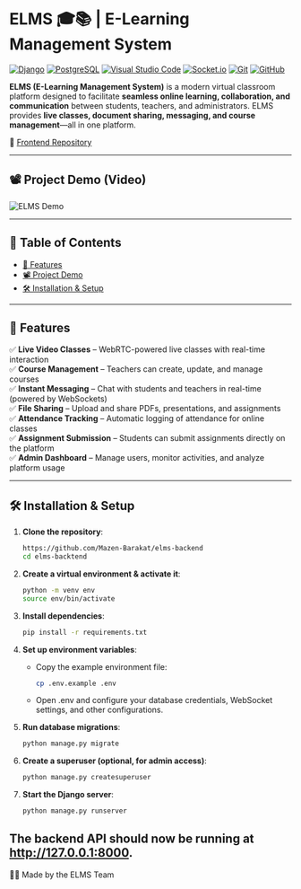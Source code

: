 # ELMS 🎓📚 | E-Learning Management System  

[![Django](https://img.shields.io/badge/Django-092E20?logo=django&logoColor=white)](#)
[![PostgreSQL](https://img.shields.io/badge/PostgreSQL-316192?logo=postgresql&logoColor=white)](#)
[![Visual Studio Code](https://custom-icon-badges.demolab.com/badge/Visual%20Studio%20Code-0078d7.svg?logo=vsc&logoColor=white)](#)
[![Socket.io](https://img.shields.io/badge/Socket.io-010101?logo=socketdotio&logoColor=white)](#)
[![Git](https://img.shields.io/badge/Git-F05032?logo=git&logoColor=fff)](#) 
[![GitHub](https://img.shields.io/badge/GitHub-%23121011.svg?logo=github&logoColor=white)](#)

**ELMS (E-Learning Management System)** is a modern virtual classroom platform designed to facilitate **seamless online learning, collaboration, and communication** between students, teachers, and administrators. ELMS provides **live classes, document sharing, messaging, and course management**—all in one platform.

📂 [Frontend Repository](https://github.com/Mazen-Barakat/elms-front) 

---

## 📽️ Project Demo (Video)  

![ELMS Demo](https://github.com/user-attachments/assets/44284540-8071-4fdd-aa49-8625a22da86d)  

---

## 📖 Table of Contents  

- [🌟 Features](#-features)  
- [📽️ Project Demo](#️-project-demo-video)  
- [🛠 Installation & Setup](#️-installation--setup)  

---

## 🌟 Features  

✅ **Live Video Classes** – WebRTC-powered live classes with real-time interaction  
✅ **Course Management** – Teachers can create, update, and manage courses  
✅ **Instant Messaging** – Chat with students and teachers in real-time (powered by WebSockets)  
✅ **File Sharing** – Upload and share PDFs, presentations, and assignments  
✅ **Attendance Tracking** – Automatic logging of attendance for online classes  
✅ **Assignment Submission** – Students can submit assignments directly on the platform  
✅ **Admin Dashboard** – Manage users, monitor activities, and analyze platform usage  

---

## 🛠️ Installation & Setup

1. **Clone the repository**:

   ```bash
   https://github.com/Mazen-Barakat/elms-backend
   cd elms-backtend
   ```
2. **Create a virtual environment & activate it**:
    ```bash
    python -m venv env
    source env/bin/activate
    ```
3. **Install dependencies**:

   ```bash
   pip install -r requirements.txt
   ```

4. **Set up environment variables**:

   - Copy the example environment file:
     ```bash
     cp .env.example .env
     ```
   - Open .env and configure your database credentials, WebSocket settings, and other configurations.

5. **Run database migrations**:

   ```bash
   python manage.py migrate
   ```
5. **Create a superuser (optional, for admin access)**:

   ```bash
   python manage.py createsuperuser
   ```
7. **Start the Django server**:

   ```bash
   python manage.py runserver
   ```   
  The backend API should now be running at http://127.0.0.1:8000.
---

👨‍💻 Made by the ELMS Team
